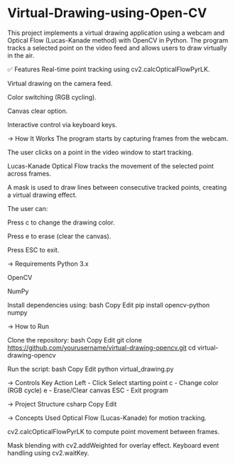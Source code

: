 # Virtual-Drawing-using-Open-CV
This project implements a virtual drawing application using a webcam and Optical Flow (Lucas-Kanade method) with OpenCV in Python. The program tracks a selected point on the video feed and allows users to draw virtually in the air.

✅ Features
Real-time point tracking using cv2.calcOpticalFlowPyrLK.

Virtual drawing on the camera feed.

Color switching (RGB cycling).

Canvas clear option.

Interactive control via keyboard keys.

 -> How It Works
The program starts by capturing frames from the webcam.

The user clicks on a point in the video window to start tracking.

Lucas-Kanade Optical Flow tracks the movement of the selected point across frames.

A mask is used to draw lines between consecutive tracked points, creating a virtual drawing effect.

The user can:

Press c to change the drawing color.

Press e to erase (clear the canvas).

Press ESC to exit.

-> Requirements
Python 3.x

OpenCV

NumPy

Install dependencies using:
bash
Copy
Edit
pip install opencv-python numpy

-> How to Run

Clone the repository:
bash
Copy
Edit
git clone https://github.com/yourusername/virtual-drawing-opencv.git
cd virtual-drawing-opencv

Run the script:
bash
Copy
Edit
python virtual_drawing.py


-> Controls
Key	Action
Left   -    Click	Select starting point
c	     -    Change color (RGB cycle)
e	     -    Erase/Clear canvas
ESC	   -    Exit program

->  Project Structure
csharp
Copy
Edit

-> Concepts Used
Optical Flow (Lucas-Kanade) for motion tracking.

cv2.calcOpticalFlowPyrLK to compute point movement between frames.

Mask blending with cv2.addWeighted for overlay effect.
Keyboard event handling using cv2.waitKey.
